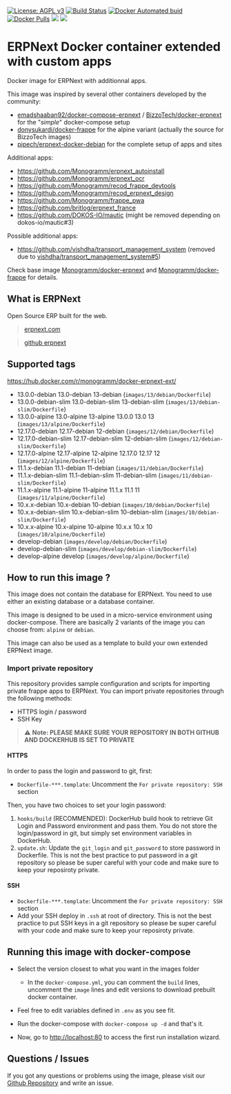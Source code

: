 [![License: AGPL v3][uri_license_image]][uri_license]
[![Build Status](https://travis-ci.org/Monogramm/docker-erpnext-ext.svg)](https://travis-ci.org/Monogramm/docker-erpnext-ext)
[![Docker Automated buid](https://img.shields.io/docker/cloud/build/monogramm/docker-erpnext-ext.svg)](https://hub.docker.com/r/monogramm/docker-erpnext-ext/)
[![Docker Pulls](https://img.shields.io/docker/pulls/monogramm/docker-erpnext-ext.svg)](https://hub.docker.com/r/monogramm/docker-erpnext-ext/)
[![](https://images.microbadger.com/badges/version/monogramm/docker-erpnext-ext.svg)](https://microbadger.com/images/monogramm/docker-erpnext-ext)
[![](https://images.microbadger.com/badges/image/monogramm/docker-erpnext-ext.svg)](https://microbadger.com/images/monogramm/docker-erpnext-ext)

# ERPNext Docker container extended with custom apps

Docker image for ERPNext with additionnal apps.

This image was inspired by several other containers developed by the community:

-   [emadshaaban92/docker-compose-erpnext](https://github.com/emadshaaban92/docker-compose-erpnext/) / [BizzoTech/docker-erpnext](https://github.com/BizzoTech/docker-erpnext) for the "_simple_" docker-compose setup
-   [donysukardi/docker-frappe](https://github.com/donysukardi/docker-frappe) for the alpine variant (actually the source for BizzoTech images)
-   [pipech/erpnext-docker-debian](https://github.com/pipech/erpnext-docker-debian) for the complete setup of apps and sites

Additional apps:

-   <https://github.com/Monogramm/erpnext_autoinstall>
-   <https://github.com/Monogramm/erpnext_ocr>
-   <https://github.com/Monogramm/recod_frappe_devtools>
-   <https://github.com/Monogramm/recod_erpnext_design>
-   <https://github.com/Monogramm/frappe_pwa>
-   <https://github.com/britlog/erpnext_france>
-   <https://github.com/DOKOS-IO/mautic> (might be removed depending on dokos-io/mautic#3)

Possible additional apps:

-   <https://github.com/vishdha/transport_management_system> (removed due to [vishdha/transport_management_system#5](https://github.com/vishdha/transport_management_system/issues/5))

Check base image [Monogramm/docker-erpnext](https://github.com/Monogramm/docker-erpnext) and [Monogramm/docker-frappe](https://github.com/Monogramm/docker-frappe) for details.

## What is ERPNext

Open Source ERP built for the web.

> [erpnext.com](https://erpnext.com/)

> [github erpnext](https://github.com/frappe/erpnext)

## Supported tags

<https://hub.docker.com/r/monogramm/docker-erpnext-ext/>

<!-- >Docker Tags -->

-   13.0.0-debian 13.0-debian 13-debian  (`images/13/debian/Dockerfile`)
-   13.0.0-debian-slim 13.0-debian-slim 13-debian-slim  (`images/13/debian-slim/Dockerfile`)
-   13.0.0-alpine 13.0-alpine 13-alpine 13.0.0 13.0 13  (`images/13/alpine/Dockerfile`)
-   12.17.0-debian 12.17-debian 12-debian  (`images/12/debian/Dockerfile`)
-   12.17.0-debian-slim 12.17-debian-slim 12-debian-slim  (`images/12/debian-slim/Dockerfile`)
-   12.17.0-alpine 12.17-alpine 12-alpine 12.17.0 12.17 12  (`images/12/alpine/Dockerfile`)
-   11.1.x-debian 11.1-debian 11-debian  (`images/11/debian/Dockerfile`)
-   11.1.x-debian-slim 11.1-debian-slim 11-debian-slim  (`images/11/debian-slim/Dockerfile`)
-   11.1.x-alpine 11.1-alpine 11-alpine 11.1.x 11.1 11  (`images/11/alpine/Dockerfile`)
-   10.x.x-debian 10.x-debian 10-debian  (`images/10/debian/Dockerfile`)
-   10.x.x-debian-slim 10.x-debian-slim 10-debian-slim  (`images/10/debian-slim/Dockerfile`)
-   10.x.x-alpine 10.x-alpine 10-alpine 10.x.x 10.x 10  (`images/10/alpine/Dockerfile`)
-   develop-debian  (`images/develop/debian/Dockerfile`)
-   develop-debian-slim  (`images/develop/debian-slim/Dockerfile`)
-   develop-alpine develop  (`images/develop/alpine/Dockerfile`)

<!-- <Docker Tags -->

## How to run this image ?

This image does not contain the database for ERPNext. You need to use either an existing database or a database container.

This image is designed to be used in a micro-service environment using docker-compose. There are basically 2 variants of the image you can choose from: `alpine` or `debian`.

This image can also be used as a template to build your own extended ERPNext image.

### Import private repository

This repository provides sample configuration and scripts for importing private frappe apps to ERPNext.
You can import private repositories through the following methods:

-   HTTPS login / password
-   SSH Key

> :warning: **Note: PLEASE MAKE SURE YOUR REPOSITORY IN BOTH GITHUB AND DOCKERHUB IS SET TO PRIVATE**

#### HTTPS

In order to pass the login and password to git, first:

-   `Dockerfile-***.template`: Uncomment the `For private repository: SSH` section

Then, you have two choices to set your login password:
1. `hooks/build` (RECOMMENDED): DockerHub build hook to retrieve Git Login and Password environment and pass them. You do not store the login/password in git, but simply set environment variables in DockerHub.
2. `update.sh`: Update the `git_login` and `git_password` to store password in Dockerfile. This is not the best practice to put password in a git repository so please be super careful with your code and make sure to keep your reposiroty private.

#### SSH

-   `Dockerfile-***.template`: Uncomment the `For private repository: SSH` section
-   Add your SSH deploy in `.ssh` at root of directory. This is not the best practice to put SSH keys in a git repository so please be super careful with your code and make sure to keep your reposiroty private.

## Running this image with docker-compose

-   Select the version closest to what you want in the images folder
    -   In the `docker-compose.yml`, you can comment the `build` lines, uncomment the `image` lines and edit versions to download prebuilt docker container.

-   Feel free to edit variables defined in `.env` as you see fit.

-   Run the docker-compose with `docker-compose up -d` and that's it.

-   Now, go to <http://localhost:80> to access the first run installation wizard.

## Questions / Issues

If you got any questions or problems using the image, please visit our [Github Repository](https://github.com/Monogramm/docker-erpnext-ext) and write an issue.

[uri_license]: http://www.gnu.org/licenses/agpl.html

[uri_license_image]: https://img.shields.io/badge/License-AGPL%20v3-blue.svg
